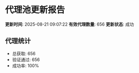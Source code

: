 # 代理池更新报告

**更新时间**: 2025-08-21 09:07:22
**有效代理数量**: 656
**更新状态**:  成功

## 代理统计
- 总获取: 656
- 验证通过: 656
- 成功率: 100%
